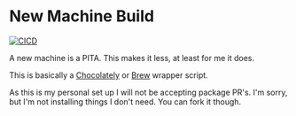 # New Machine Build

[![CICD](https://github.com/PartTimeLegend/newmachinebuild/actions/workflows/cicd.yml/badge.svg)](https://github.com/PartTimeLegend/newmachinebuild/actions/workflows/cicd.yml)

A new machine is a PITA. This makes it less, at least for me it does.

This is basically a [Chocolately](https://chocolatey.org) or [Brew](https://brew.sh/) wrapper script.

As this is my personal set up I will not be accepting package PR's. I'm sorry, but I'm not installing things I don't need. You can fork it though.
